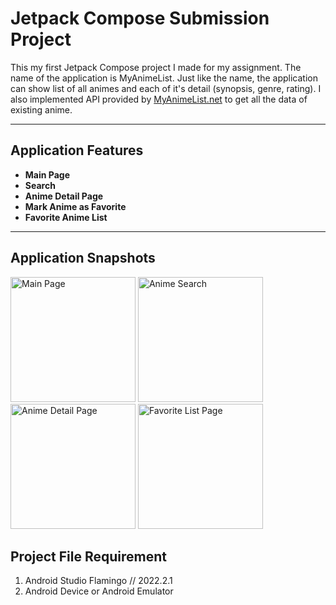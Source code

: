 # Jetpack Compose Submission Project
This my first Jetpack Compose project I made for my assignment. The name of the application is MyAnimeList. Just like the name, the application can show list of all animes and each of it's detail (synopsis, genre, rating). I also implemented API provided by [MyAnimeList.net](https://myanimelist.net/) to get all the data of existing anime.

---

## Application Features
- **Main Page**
- **Search**
- **Anime Detail Page**
- **Mark Anime as Favorite**
- **Favorite Anime List**

---

## Application Snapshots
<img src="https://github.com/axlrxlr/JetpackComposeSub/assets/125959065/d6e6d847-7798-41d5-a161-1afd14cfcbdf" width="200" alt="Main Page">
<img src="https://github.com/axlrxlr/JetpackComposeSub/assets/125959065/f3f0487b-8590-4a3e-94ba-d5bf9032e136" width="200" alt="Anime Search">
<img src="https://github.com/axlrxlr/JetpackComposeSub/assets/125959065/bf216c45-1f29-4bd3-a5d7-8f665287c124" width="200" alt="Anime Detail Page">
<img src="https://github.com/axlrxlr/JetpackComposeSub/assets/125959065/9906c91d-ac6f-4cac-a3ac-0503ac7e0b10" width="200" alt="Favorite List Page">


## Project File Requirement
1. Android Studio Flamingo // 2022.2.1
2. Android Device or Android Emulator

